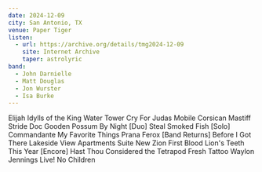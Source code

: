 ```yaml
---
date: 2024-12-09
city: San Antonio, TX
venue: Paper Tiger
listen:
  - url: https://archive.org/details/tmg2024-12-09
    site: Internet Archive
    taper: astrolyric
band:
  - John Darnielle
  - Matt Douglas
  - Jon Wurster
  - Isa Burke
---
```

Elijah
Idylls of the King
Water Tower
Cry For Judas
Mobile
Corsican Mastiff Stride
Doc Gooden
Possum By Night
[Duo]
Steal Smoked Fish
[Solo]
Commandante
My Favorite Things
Prana Ferox
[Band Returns]
Before I Got There
Lakeside View Apartments Suite
New Zion
First Blood
Lion's Teeth
This Year
[Encore]
Hast Thou Considered the Tetrapod
Fresh Tattoo
Waylon Jennings Live!
No Children
